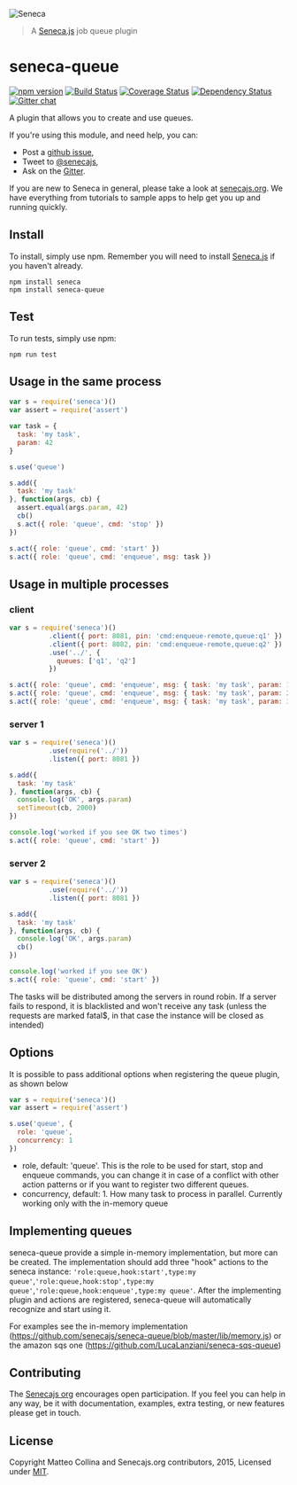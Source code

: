![Seneca](http://senecajs.org/files/assets/seneca-logo.png)
> A [Seneca.js][] job queue plugin

# seneca-queue
[![npm version][npm-badge]][npm-url]
[![Build Status][travis-badge]][travis-url]
[![Coverage Status][coveralls-badge]][coveralls-url]
[![Dependency Status][david-badge]][david-url]
[![Gitter chat][gitter-badge]][gitter-url]

A plugin that allows you to create and use queues.


If you're using this module, and need help, you can:
- Post a [github issue][],
- Tweet to [@senecajs][],
- Ask on the [Gitter][gitter-url].

If you are new to Seneca in general, please take a look at [senecajs.org][]. We have everything from
tutorials to sample apps to help get you up and running quickly.

## Install
To install, simply use npm. Remember you will need to install [Seneca.js][] if you haven't already.

```
npm install seneca
npm install seneca-queue
```

## Test
To run tests, simply use npm:

```
npm run test
```

## Usage in the same process

```js
var s = require('seneca')()
var assert = require('assert')

var task = {
  task: 'my task',
  param: 42
}

s.use('queue')

s.add({
  task: 'my task'
}, function(args, cb) {
  assert.equal(args.param, 42)
  cb()
  s.act({ role: 'queue', cmd: 'stop' })
})

s.act({ role: 'queue', cmd: 'start' })
s.act({ role: 'queue', cmd: 'enqueue', msg: task })
```

## Usage in multiple processes

### client

```js
var s = require('seneca')()
          .client({ port: 8081, pin: 'cmd:enqueue-remote,queue:q1' })
          .client({ port: 8082, pin: 'cmd:enqueue-remote,queue:q2' })
          .use('../', {
            queues: ['q1', 'q2']
          })

s.act({ role: 'queue', cmd: 'enqueue', msg: { task: 'my task', param: 1 }})
s.act({ role: 'queue', cmd: 'enqueue', msg: { task: 'my task', param: 2 }})
s.act({ role: 'queue', cmd: 'enqueue', msg: { task: 'my task', param: 3 }})
```

### server 1

```js
var s = require('seneca')()
          .use(require('../'))
          .listen({ port: 8081 })

s.add({
  task: 'my task'
}, function(args, cb) {
  console.log('OK', args.param)
  setTimeout(cb, 2000)
})

console.log('worked if you see OK two times')
s.act({ role: 'queue', cmd: 'start' })
```

### server 2

```js
var s = require('seneca')()
          .use(require('../'))
          .listen({ port: 8081 })

s.add({
  task: 'my task'
}, function(args, cb) {
  console.log('OK', args.param)
  cb()
})

console.log('worked if you see OK')
s.act({ role: 'queue', cmd: 'start' })
```

The tasks will be distributed among the servers in round robin. If a server fails to respond, it is blacklisted and won't receive any task (unless the requests are marked fatal$, in that case the instance will be closed as intended)

## Options

It is possible to pass additional options when registering the queue plugin, as shown below

```js
var s = require('seneca')()
var assert = require('assert')

s.use('queue', {
  role: 'queue',
  concurrency: 1
})
```

- role, default: 'queue'. This is the role to be used for start, stop and enqueue commands, you can change it in case of a conflict with other action patterns or if you want to register two different queues.
- concurrency, default: 1. How many task to process in parallel. Currently working only with the in-memory queue

## Implementing queues

seneca-queue provide a simple in-memory implementation, but more can be created. The implementation should add three "hook" actions to the seneca instance: `'role:queue,hook:start',type:my queue'`,`'role:queue,hook:stop',type:my queue'`,`'role:queue,hook:enqueue',type:my queue'`.
After the implementing plugin and actions are registered, seneca-queue will automatically recognize and start using it.

For examples see the in-memory implementation (https://github.com/senecajs/seneca-queue/blob/master/lib/memory.js) or the amazon sqs one (https://github.com/LucaLanziani/seneca-sqs-queue)


## Contributing
The [Senecajs org][] encourages open participation. If you feel you can help in any way, be it with
documentation, examples, extra testing, or new features please get in touch.


## License
Copyright Matteo Collina and Senecajs.org contributors, 2015, Licensed under [MIT][].


[npm-badge]: https://img.shields.io/npm/v/seneca-queue.svg
[npm-url]: https://npmjs.com/package/seneca-queue
[travis-badge]: https://travis-ci.org/senecajs/seneca-queue.png?branch=master
[travis-url]: https://travis-ci.org/senecajs/seneca-queue
[coveralls-badge]:https://coveralls.io/repos/senecajs/seneca-queue/badge.svg?branch=master&service=github
[coveralls-url]: https://coveralls.io/github/senecajs/seneca-queue?branch=master
[david-badge]: https://david-dm.org/senecajs/seneca-queue.svg
[david-url]: https://david-dm.org/senecajs/seneca-queue
[gitter-badge]: https://badges.gitter.im/Join%20Chat.svg
[gitter-url]: https://gitter.im/senecajs/seneca

[MIT]: ./LICENSE
[Senecajs org]: https://github.com/senecajs/
[senecajs.org]: http://senecajs.org/
[Seneca.js]: https://www.npmjs.com/package/seneca
[github issue]: https://github.com/senecajs/seneca-queue/issues
[@senecajs]: http://twitter.com/senecajs
